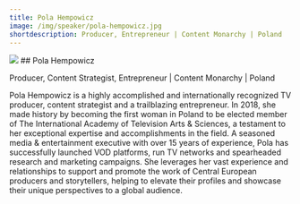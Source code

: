 ```yaml
---
title: Pola Hempowicz
image: /img/speaker/pola-hempowicz.jpg
shortdescription: Producer, Entrepreneur | Content Monarchy | Poland
---
```

<img src="/img/speaker/pola-hempowicz.jpg">
## Pola Hempowicz

Producer, Content Strategist, Entrepreneur | Content Monarchy | Poland

Pola Hempowicz is a highly accomplished and internationally recognized TV producer, content strategist and a trailblazing entrepreneur. In 2018, she made history by becoming the first woman in Poland to be elected member of The International Academy of Television Arts & Sciences, a testament to her exceptional expertise and accomplishments in the field. A seasoned media & entertainment executive with over 15 years of experience, Pola has successfully launched VOD platforms, run TV networks and spearheaded research and marketing campaigns. She leverages her vast experience and relationships to support and promote the work of Central European producers and storytellers, helping to elevate their profiles and showcase their unique perspectives to a global audience.




